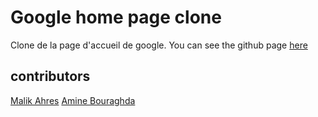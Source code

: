 # Google home page clone

Clone de la page d'accueil de google.
You can see the github page [here](https://amine42.github.io/Google_clone/)

## contributors

[Malik Ahres](https://github.com/Malik42)
[Amine Bouraghda](https://github.com/Amine42)